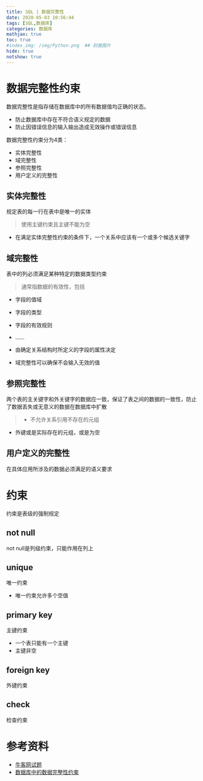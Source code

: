 ```yaml
---
title: SQL | 数据完整性
date: 2020-05-03 10:56:44
tags: [SQL,数据库]
categories: 数据库
mathjax: true
toc: true
#index_img: /img/Python.png  ## 封面图片
hide: true
notshow: true
---
```



<center></center>
<!--more-->


# 数据完整性约束
数据完整性是指存储在数据库中的所有数据值均正确的状态。

- 防止数据库中存在不符合语义规定的数据
- 防止因错误信息的输入输出造成无效操作或错误信息

数据完整性约束分为4类：
- 实体完整性
- 域完整性
- 参照完整性
- 用户定义的完整性

## 实体完整性
规定表的每一行在表中是唯一的实体
> 使用主键约束且主键不能为空

- 在满足实体完整性约束的条件下，一个关系中应该有一个或多个候选关键字

## 域完整性
表中的列必须满足某种特定的数据类型约束
> 通常指数据的有效性，包括
 - 字段的值域
 - 字段的类型
 - 字段的有效规则
 - ……

- 由确定关系结构时所定义的字段的属性决定
- 域完整性可以确保不会输入无效的值

## 参照完整性
两个表的主关键字和外关键字的数据应一致，保证了表之间的数据的一致性，防止了数据丢失或无意义的数据在数据库中扩散
> - 不允许关系引用不存在的元组
- 外键或是实际存在的元组，或是为空

## 用户定义的完整性
在具体应用所涉及的数据必须满足的语义要求

# 约束
约束是表级的强制规定

## not null
not null是列级约束，只能作用在列上

## unique
唯一约束
- 唯一约束允许多个空值

## primary key
主键约束
- 一个表只能有一个主键
- 主键非空

## foreign key
外键约束


## check
检查约束


# 参考资料
- [牛客网试题](https://www.nowcoder.com/test/question/done?tid=33151629&qid=58021#summary)
- [数据库中的数据完整性约束](https://blog.csdn.net/u013634252/article/details/80696882)